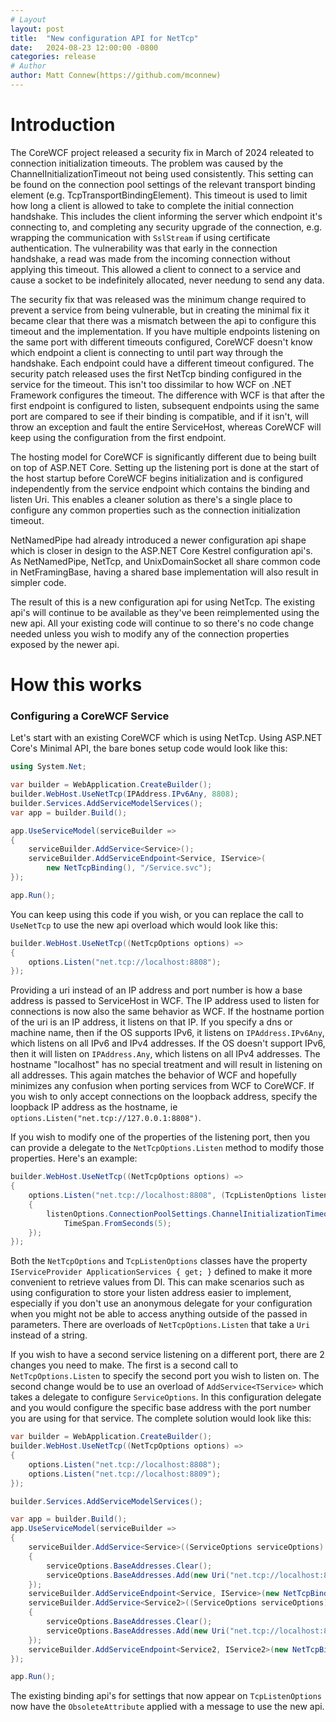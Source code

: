```yaml
---
# Layout
layout: post
title:  "New configuration API for NetTcp"
date:   2024-08-23 12:00:00 -0800
categories: release
# Author
author: Matt Connew(https://github.com/mconnew)
---
```

# Introduction
The CoreWCF project released a security fix in March of 2024 releated to connection initialization timeouts. The problem was caused by the ChannelInitializationTimeout not being used consistently. This setting can be found on the connection pool settings of the relevant transport binding element (e.g. TcpTransportBindingElement). This timeout is used to limit how long a client is allowed to take to complete the initial connection handshake. This includes the client informing the server which endpoint it's connecting to, and completing any security upgrade of the connection, e.g. wrapping the communication with `SslStream` if using certificate authentication. The vulnerability was that early in the connection handshake, a read was made from the incoming connection without applying this timeout. This allowed a client to connect to a service and cause a socket to be indefinitely allocated, never needung to send any data.  

The security fix that was released was the minimum change required to prevent a service from being vulnerable, but in creating the minimal fix it became clear that there was a mismatch between the api to configure this timeout and the implementation. If you have multiple endpoints listening on the same port with different timeouts configured, CoreWCF doesn't know which endpoint a client is connecting to until part way through the handshake. Each endpoint could have a different timeout configured. The security patch released uses the first NetTcp binding configured in the service for the timeout. This isn't too dissimilar to how WCF on .NET Framework configures the timeout. The difference with WCF is that after the first endpoint is configured to listen, subsequent endpoints using the same port are compared to see if their binding is compatible, and if it isn't, will throw an exception and fault the entire ServiceHost, whereas CoreWCF will keep using the configuration from the first endpoint.  

The hosting model for CoreWCF is significantly different due to being built on top of ASP.NET Core. Setting up the listening port is done at the start of the host startup before CoreWCF begins initialization and is configured independently from the service endpoint which contains the binding and listen Uri. This enables a cleaner solution as there's a single place to configure any common properties such as the connection initialization timeout.  

NetNamedPipe had already introduced a newer configuration api shape which is closer in design to the ASP.NET Core Kestrel configuration api's. As NetNamedPipe, NetTcp, and UnixDomainSocket all share common code in NetFramingBase, having a shared base implementation will also result in simpler code.  

The result of this is a new configuration api for using NetTcp. The existing api's will continue to be available as they've been reimplemented using the new api. All your existing code will continue to so there's no code change needed unless you wish to modify any of the connection properties exposed by the newer api.

# How this works

### Configuring a CoreWCF Service
Let's start with an existing CoreWCF which is using NetTcp. Using ASP.NET Core's Minimal API, the bare bones setup code would look like this:

```csharp
using System.Net;

var builder = WebApplication.CreateBuilder();
builder.WebHost.UseNetTcp(IPAddress.IPv6Any, 8808);
builder.Services.AddServiceModelServices();
var app = builder.Build();

app.UseServiceModel(serviceBuilder =>
{
    serviceBuilder.AddService<Service>();
    serviceBuilder.AddServiceEndpoint<Service, IService>(
        new NetTcpBinding(), "/Service.svc");
});

app.Run();
```
You can keep using this code if you wish, or you can replace the call to `UseNetTcp` to use the new api overload which would look like this:

```csharp
builder.WebHost.UseNetTcp((NetTcpOptions options) =>
{
    options.Listen("net.tcp://localhost:8808");
});
```
Providing a uri instead of an IP address and port number is how a base address is passed to ServiceHost in WCF. The IP address used to listen for connections is now also the same behavior as WCF. If the hostname portion of the uri is an IP address, it listens on that IP. If you specify a dns or machine name, then if the OS supports IPv6, it listens on `IPAddress.IPv6Any`, which listens on all IPv6 and IPv4 addresses. If the OS doesn't support IPv6, then it will listen on `IPAddress.Any`, which listens on all IPv4 addresses. The hostname "localhost" has no special treatment and will result in listening on all addresses. This again matches the behavior of WCF and hopefully minimizes any confusion when porting services from WCF to CoreWCF. If you wish to only accept connections on the loopback address, specify the loopback IP address as the hostname, ie `options.Listen("net.tcp://127.0.0.1:8808")`.  

If you wish to modify one of the properties of the listening port, then you can provide a delegate to the `NetTcpOptions.Listen` method to modify those properties. Here's an example:

```csharp
builder.WebHost.UseNetTcp((NetTcpOptions options) =>
{
    options.Listen("net.tcp://localhost:8808", (TcpListenOptions listenOptions) =>
    {
        listenOptions.ConnectionPoolSettings.ChannelInitializationTimeout = 
            TimeSpan.FromSeconds(5);
    });
});
```

Both the `NetTcpOptions` and `TcpListenOptions` classes have the property `IServiceProvider ApplicationServices { get; }` defined to make it more convenient to retrieve values from DI. This can make scenarios such as using configuration to store your listen address easier to implement, especially if you don't use an anonymous delegate for your configuration when you might not be able to access anything outside of the passed in parameters. There are overloads of `NetTcpOptions.Listen` that take a `Uri` instead of a string.  

If you wish to have a second service listening on a different port, there are 2 changes you need to make. The first is a second call to `NetTcpOptions.Listen` to specify the second port you wish to listen on. The second change would be to use an overload of `AddService<TService>` which takes a delegate to configure `ServiceOptions`. In this configuration delegate and you would configure the specific base address with the port number you are using for that service. The complete solution would look like this:

```csharp
var builder = WebApplication.CreateBuilder();
builder.WebHost.UseNetTcp((NetTcpOptions options) =>
{
    options.Listen("net.tcp://localhost:8808");
    options.Listen("net.tcp://localhost:8809");
});

builder.Services.AddServiceModelServices();

var app = builder.Build();
app.UseServiceModel(serviceBuilder =>
{
    serviceBuilder.AddService<Service>((ServiceOptions serviceOptions) =>
    {
        serviceOptions.BaseAddresses.Clear();
        serviceOptions.BaseAddresses.Add(new Uri("net.tcp://localhost:8808/"));
    });
    serviceBuilder.AddServiceEndpoint<Service, IService>(new NetTcpBinding(), "/Service.svc");
    serviceBuilder.AddService<Service2>((ServiceOptions serviceOptions) =>
    {
        serviceOptions.BaseAddresses.Clear();
        serviceOptions.BaseAddresses.Add(new Uri("net.tcp://localhost:8809/"));
    });
    serviceBuilder.AddServiceEndpoint<Service2, IService2>(new NetTcpBinding(), "/Service.svc");
});

app.Run();
```

The existing binding api's for settings that now appear on `TcpListenOptions` now have the `ObsoleteAttribute` applied with a message to use the new api.